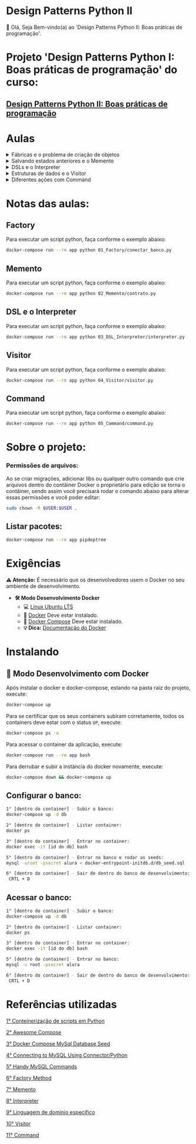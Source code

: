 # Design Patterns Python II

👋 Olá, Seja Bem-vindo(a) ao 'Design Patterns Python II: Boas práticas de programação'.

# Projeto 'Design Patterns Python I: Boas práticas de programação' do curso:

## [Design Patterns Python II: Boas práticas de programação](https://cursos.alura.com.br/course/design-patterns-python-2)

# Aulas

<details>
    <summary>Fábricas e o problema de criação de objetos</summary>
    <ul>
        <li>Vídeo 1</li>
        <li>Fábricas e o problema de criação de objetos</li>
        <li>Nomenclatura</li>
        <li>Factory e Builder</li>
        <li>Factory sem classe</li>
        <li>Escrevendo a fábrica</li>
        <li>Arquivos do projeto atual</li>
    </ul>
</details>

<details>
    <summary>Salvando estados anteriores e o Memento</summary>
    <ul>
        <li>Vídeo 1</li>
        <li>Salvando estados anteriores e o Memento</li>
        <li>Criando a classe Contrato</li>
        <li>Memento</li>
        <li>Necessidade da Classe Estado</li>
        <li>Problemas do memento</li>
        <li>Arquivos do projeto atual</li>
    </ul>
</details>

<details>
    <summary>DSLs e o Interpreter</summary>
    <ul>
        <li>Vídeo 1</li>
        <li>DSLs e o Interpreter</li>
        <li>Quando usar?</li>
        <li>Interpreter</li>
        <li>Classe abstrata</li>
        <li>Arquivos do projeto atual</li>
    </ul>
</details>

<details>
    <summary>Estruturas de dados e o Visitor</summary>
    <ul>
        <li>Vídeo 1</li>
        <li>Estruturas de dados e o Visitor</li>
        <li>Implementando o padrão Visitor</li>
        <li>Outra implementação de visitor</li>
        <li>Arquivos do projeto atual</li>
    </ul>
</details>

<details>
    <summary>Diferentes ações com Command</summary>
    <ul>
        <li>Vídeo 1</li>
        <li>Diferentes ações com Command</li>
        <li>Classe pedido</li>
        <li>Diferenças</li>
        <li>Command</li>
        <li>Arquivos do projeto atual</li>
    </ul>
</details>

# Notas das aulas:

## Factory
Para executar um script python, faça conforme o exemplo abaixo:
```sh
docker-compose run --rm app python 01_Factory/conectar_banco.py
```

## Memento
Para executar um script python, faça conforme o exemplo abaixo:
```sh
docker-compose run --rm app python 02_Memento/contrato.py
```

## DSL e o Interpreter
Para executar um script python, faça conforme o exemplo abaixo:
```sh
docker-compose run --rm app python 03_DSL_Interpreter/interpreter.py
```

## Visitor
Para executar um script python, faça conforme o exemplo abaixo:
```sh
docker-compose run --rm app python 04_Visitor/visitor.py
```

## Command
Para executar um script python, faça conforme o exemplo abaixo:
```sh
docker-compose run --rm app python 05_Command/command.py
```

# Sobre o projeto:

### Permissões de arquivos:

Ao se criar migrações, adicionar libs ou qualquer outro comando que crie arquivos dentro do contâiner Docker o proprietário para edição se torna o contâiner, sendo assim você precisará rodar o comando abaixo para alterar essas permissões e você poder editar:

```sh
sudo chown -R $USER:$USER .
```

## Listar pacotes:
```sh
docker-compose run --rm app pipdeptree
```

# Exigências

**:warning: Atenção:** É necessário que os desenvolvedores usem o Docker no seu ambiente de desenvolvimento.

- **🛠 Modo Desenvolvimento Docker**
    - :computer: [Linux Ubuntu LTS](https://ubuntu.com/download/desktop)
    - 🐳 [Docker](https://docs.docker.com/engine/installation/) Deve estar instalado.
    - 🐳 [Docker Compose](https://docs.docker.com/compose/) Deve estar instalado.
    - **💡 Dica:** [Documentação do Docker](https://docs.docker.com/)

# Instalando

## 🐳 Modo Desenvolvimento com Docker

Após instalar o docker e docker-compose, estando na pasta raiz do projeto, execute:

```sh
docker-compose up
```

Para se certificar que os seus containers subiram corretamente, todos os containers deve estar com o status `UP`, execute:

```sh
docker-compose ps -a
```

Para acessar o container da aplicação, execute:

```sh
docker-compose run --rm app bash
```

Para derrubar e subir a instância do docker novamente, execute:

```sh
docker-compose down && docker-compose up
```

## Configurar o banco:
```sh
1° [dentro do container] - Subir o banco:
docker-compose up -d db

2° [dentro do container] - Listar container:
docker ps

3° [dentro do container] - Entrar no container:
docker exec -it [id do db] bash

5° [dentro do container] - Entrar no banco e rodar as seeds:
mysql -uroot -psecret alura < docker-entrypoint-initdb.d/db_seed.sql

6° [dentro do container] - Sair de dentro do banco de desenvolvimento:
 CRTL + D
```

## Acessar o banco:
```sh
1° [dentro do container] - Subir o banco:
docker-compose up -d db

2° [dentro do container] - Listar container:
docker ps

3° [dentro do container] - Entrar no container:
docker exec -it [id do db] bash

5° [dentro do container] - Entrar no banco:
mysql -u root -psecret alura

6° [dentro do container] - Sair de dentro do banco de desenvolvimento:
 CRTL + D
```

# Referências utilizadas

[1° Conteinerização de scripts em Python](https://github.com/claudimf/containerized_python)

[2° Awesome Compose](https://github.com/docker/awesome-compose)

[3° Docker Compose MySql Database Seed](https://onexlab-io.medium.com/docker-compose-mysql-database-seed-3bcbdfc51e8b)

[4° Connecting to MySQL Using Connector/Python](https://dev.mysql.com/doc/connector-python/en/connector-python-example-connecting.html)

[5° Handy MySQL Commands](http://g2pc1.bu.edu/~qzpeng/manual/MySQL%20Commands.htm)

[6° Factory Method](https://refactoring.guru/pt-br/design-patterns/factory-method)

[7° Memento](https://refactoring.guru/pt-br/design-patterns/memento)

[8° Interpreter](https://blog.matheuscastiglioni.com.br/interpreter-padroes-de-projeto-em-java/#:~:text=Conhecendo%20o%20padr%C3%A3o%20Interpreter,interpretar%20DSL's%20ou%20criar%20compiladores.)

[9° Linguagem de domínio específico](https://pt.wikipedia.org/wiki/Linguagem_de_dom%C3%ADnio_espec%C3%ADfico)

[10° Visitor](https://refactoring.guru/pt-br/design-patterns/visitor)

[11° Command](https://refactoring.guru/pt-br/design-patterns/command)